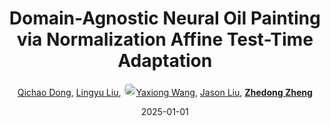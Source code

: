 ---
title: "Domain-Agnostic Neural Oil Painting via Normalization Affine Test-Time Adaptation"
collection: publications
permalink: /publication/Domain-A2025
excerpt: 'Oral Presentation'
date: 2025-01-01
doi: 
oral: Oral Presentation
keywords: neural oil painting, oil painting normalization, agnostic neural oil, domain adaptation, 
venue: 'ACM International Conference on Multimedia (ACM MM) - BNI Track'
paperurl: 'https://zdzheng.xyz/files/Qichao_TTA.pdf'
code: 'https://domain-agnostic-neural-oil-painting.github.io/DANP/'
author: '<a href="https://zdzheng.xyz/authors/Qichao-Dong" class="author">Qichao Dong</a>, <a href="https://zdzheng.xyz/authors/Lingyu-Liu" class="author">Lingyu Liu</a>, <a href="https://zdzheng.xyz/authors/Yaxiong-Wang" class="author"> <img src= "https://zdzheng.xyz/coauthors/yaxiong-wang.jpeg" alt="yaxiong-wang" style="border-radius: 50%; height:20px; width:20px">Yaxiong Wang</a>, <a href="https://zdzheng.xyz/authors/Jason-Liu" class="author">Jason Liu</a>, <strong><a href="https://zdzheng.xyz/authors/Zhedong-Zheng" class="author">Zhedong Zheng</a></strong>'
sqlauthor: '{"@type": "Person","name": "Qichao Dong"}, {"@type": "Person","name": "Lingyu Liu"}, {"@type": "Person","name": "Yaxiong Wang"}, {"@type": "Person","name": "Jason Liu"}, {"@type": "Person","name": "Zhedong Zheng"}'
citation: ' Qichao Dong,  Lingyu Liu,  Yaxiong Wang,  Jason Liu,  Zhedong Zheng, &quot;Domain-Agnostic Neural Oil Painting via Normalization Affine Test-Time Adaptation.&quot; ACM Multimedia - BNI Track, 2025.'
pub_year: '2025'
bib: >
    @inproceedings{dong2025domain,<br>author = "Dong, Qichao and Liu, Lingyu and Wang, Yaxiong and Liu, Jason J. R. and Zheng, Zhedong",<br>title = "Domain-Agnostic Neural Oil Painting via Normalization Affine Test-Time Adaptation",<br>booktitle = "ACM Multimedia - BNI Track",<br>note = "Oral Presentation",<br>url = "https://zdzheng.xyz/files/Qichao\_TTA.pdf",<br>code = "https://domain-agnostic-neural-oil-painting.github.io/DANP/",<br>year = "2025"
    }

---